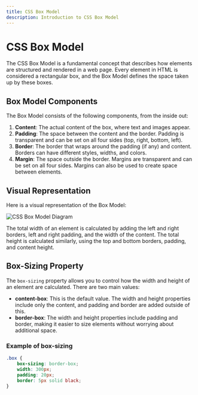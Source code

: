 ```yaml
---
title: CSS Box Model
description: Introduction to CSS Box Model
---
```


# CSS Box Model

The CSS Box Model is a fundamental concept that describes how elements are structured and rendered in a web page. Every element in HTML is considered a rectangular box, and the Box Model defines the space taken up by these boxes.

## Box Model Components

The Box Model consists of the following components, from the inside out:

1. **Content**: The actual content of the box, where text and images appear.
2. **Padding**: The space between the content and the border. Padding is transparent and can be set on all four sides (top, right, bottom, left).
3. **Border**: The border that wraps around the padding (if any) and content. Borders can have different styles, widths, and colors.
4. **Margin**: The space outside the border. Margins are transparent and can be set on all four sides. Margins can also be used to create space between elements.

## Visual Representation

Here is a visual representation of the Box Model:

![CSS Box Model Diagram](https://www.washington.edu/accesscomputing/webd2/student/unit3/images/boxmodel.gif)

The total width of an element is calculated by adding the left and right borders, left and right padding, and the width of the content. The total height is calculated similarly, using the top and bottom borders, padding, and content height.

## Box-Sizing Property

The `box-sizing` property allows you to control how the width and height of an element are calculated. There are two main values:

- **content-box**: This is the default value. The width and height properties include only the content, and padding and border are added outside of this.
- **border-box**: The width and height properties include padding and border, making it easier to size elements without worrying about additional space.

### Example of box-sizing

```css
.box {
    box-sizing: border-box;
    width: 300px;
    padding: 20px;
    border: 5px solid black;
}
```